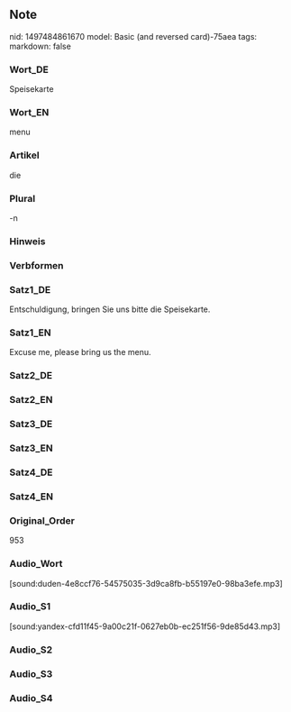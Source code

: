 ## Note
nid: 1497484861670
model: Basic (and reversed card)-75aea
tags: 
markdown: false

### Wort_DE
Speisekarte

### Wort_EN
menu

### Artikel
die

### Plural
-n

### Hinweis


### Verbformen


### Satz1_DE
Entschuldigung, bringen Sie uns bitte die Speisekarte.

### Satz1_EN
Excuse me, please bring us the menu.

### Satz2_DE


### Satz2_EN


### Satz3_DE


### Satz3_EN


### Satz4_DE


### Satz4_EN


### Original_Order
953

### Audio_Wort
[sound:duden-4e8ccf76-54575035-3d9ca8fb-b55197e0-98ba3efe.mp3]

### Audio_S1
[sound:yandex-cfd11f45-9a00c21f-0627eb0b-ec251f56-9de85d43.mp3]

### Audio_S2


### Audio_S3


### Audio_S4


